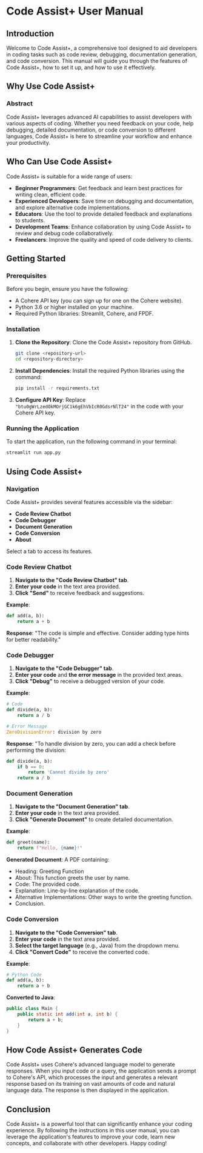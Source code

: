 

# Code Assist+ User Manual

## Introduction

Welcome to Code Assist+, a comprehensive tool designed to aid developers in coding tasks such as code review, debugging, documentation generation, and code conversion. This manual will guide you through the features of Code Assist+, how to set it up, and how to use it effectively.

## Why Use Code Assist+

### Abstract

Code Assist+ leverages advanced AI capabilities to assist developers with various aspects of coding. Whether you need feedback on your code, help debugging, detailed documentation, or code conversion to different languages, Code Assist+ is here to streamline your workflow and enhance your productivity.

## Who Can Use Code Assist+

Code Assist+ is suitable for a wide range of users:
- **Beginner Programmers**: Get feedback and learn best practices for writing clean, efficient code.
- **Experienced Developers**: Save time on debugging and documentation, and explore alternative code implementations.
- **Educators**: Use the tool to provide detailed feedback and explanations to students.
- **Development Teams**: Enhance collaboration by using Code Assist+ to review and debug code collaboratively.
- **Freelancers**: Improve the quality and speed of code delivery to clients.

## Getting Started

### Prerequisites

Before you begin, ensure you have the following:
- A Cohere API key (you can sign up for one on the Cohere website).
- Python 3.6 or higher installed on your machine.
- Required Python libraries: Streamlit, Cohere, and FPDF.

### Installation

1. **Clone the Repository**: Clone the Code Assist+ repository from GitHub.
   ```sh
   git clone <repository-url>
   cd <repository-directory>
   ```

2. **Install Dependencies**: Install the required Python libraries using the command:
   ```sh
   pip install -r requirements.txt
   ```

3. **Configure API Key**: Replace `"btu0gWrLzedOkMOrjGC1k6gEhVbIcR0GdsrNlT24"` in the code with your Cohere API key.

### Running the Application

To start the application, run the following command in your terminal:
```sh
streamlit run app.py
```

## Using Code Assist+

### Navigation

Code Assist+ provides several features accessible via the sidebar:
- **Code Review Chatbot**
- **Code Debugger**
- **Document Generation**
- **Code Conversion**
- **About**

Select a tab to access its features.

### Code Review Chatbot

1. **Navigate to the "Code Review Chatbot" tab**.
2. **Enter your code** in the text area provided.
3. **Click "Send"** to receive feedback and suggestions.

**Example**:
```python
def add(a, b):
    return a + b
```

**Response**:
"The code is simple and effective. Consider adding type hints for better readability."

### Code Debugger

1. **Navigate to the "Code Debugger" tab**.
2. **Enter your code** and **the error message** in the provided text areas.
3. **Click "Debug"** to receive a debugged version of your code.

**Example**:
```python
# Code
def divide(a, b):
    return a / b

# Error Message
ZeroDivisionError: division by zero
```

**Response**:
"To handle division by zero, you can add a check before performing the division:
```python
def divide(a, b):
    if b == 0:
        return 'Cannot divide by zero'
    return a / b
```

### Document Generation

1. **Navigate to the "Document Generation" tab**.
2. **Enter your code** in the text area provided.
3. **Click "Generate Document"** to create detailed documentation.

**Example**:
```python
def greet(name):
    return f"Hello, {name}!"
```

**Generated Document**:
A PDF containing:
- Heading: Greeting Function
- About: This function greets the user by name.
- Code: The provided code.
- Explanation: Line-by-line explanation of the code.
- Alternative Implementations: Other ways to write the greeting function.
- Conclusion.

### Code Conversion

1. **Navigate to the "Code Conversion" tab**.
2. **Enter your code** in the text area provided.
3. **Select the target language** (e.g., Java) from the dropdown menu.
4. **Click "Convert Code"** to receive the converted code.

**Example**:
```python
# Python Code
def add(a, b):
    return a + b
```

**Converted to Java**:
```java
public class Main {
    public static int add(int a, int b) {
        return a + b;
    }
}
```

## How Code Assist+ Generates Code

Code Assist+ uses Cohere's advanced language model to generate responses. When you input code or a query, the application sends a prompt to Cohere's API, which processes the input and generates a relevant response based on its training on vast amounts of code and natural language data. The response is then displayed in the application.

## Conclusion

Code Assist+ is a powerful tool that can significantly enhance your coding experience. By following the instructions in this user manual, you can leverage the application's features to improve your code, learn new concepts, and collaborate with other developers. Happy coding!
